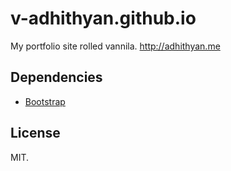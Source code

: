 # v-adhithyan.github.io

  My portfolio site rolled vannila. http://adhithyan.me

## Dependencies

* [Bootstrap](https://github.com/twbs/bootstrap)

## License

  MIT.
